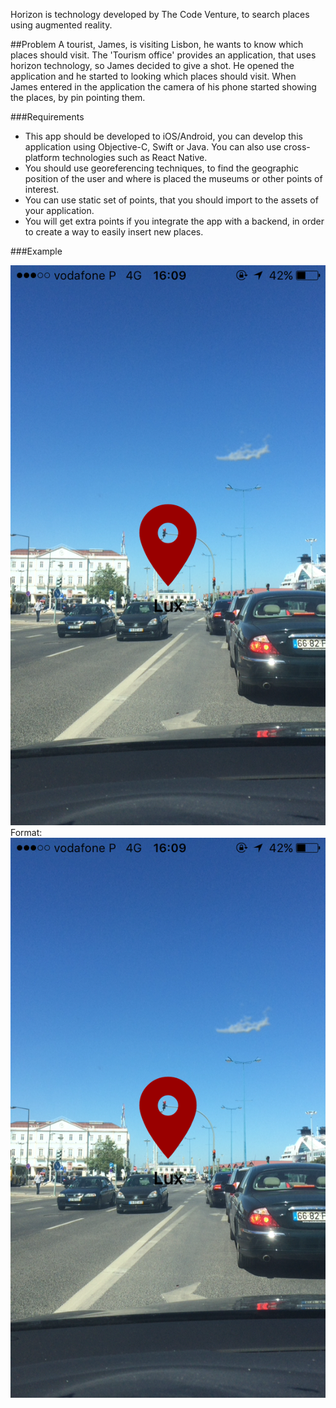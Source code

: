 Horizon is technology developed by The Code Venture, to search places using augmented reality.

##Problem
A tourist, James, is visiting Lisbon, he wants to know which places should visit. The 'Tourism office' provides an application, that uses horizon technology, so James decided to give a shot.
He opened the application and he started to looking which places should visit. When James entered in the application the camera of his phone started showing the places, by pin pointing them.

###Requirements
- This app should be developed to iOS/Android, you can develop this application using Objective-C, Swift or Java. You can also use cross-platform technologies such as React Native.
- You should use georeferencing techniques, to find the geographic position of the user and where is placed the museums or other points of interest.
- You can use static set of points, that you should import to the assets of your application.
- You will get extra points if you integrate the app with a backend, in order to create a way to easily insert new places.

###Example

![Horizon Example](/horizon.png)
Format: ![Horizon example](/horizon.png)
